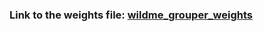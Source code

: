 ### Link to the weights file: [wildme_grouper_weights](https://drive.google.com/file/d/1qZKE0R88OwqJBnchy6SdDEhUcAv4rvdR/view?usp=sharing)
